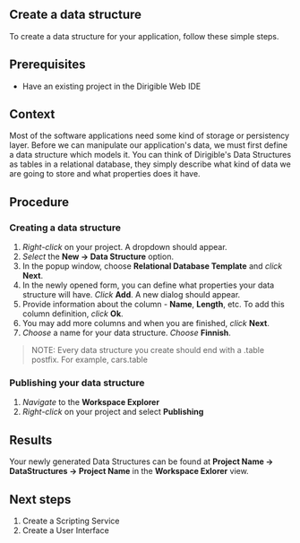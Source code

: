 ## Create a data structure
To create a data structure for your application, follow these simple steps.

## Prerequisites
- Have an existing project in the Dirigible Web IDE

## Context
Most of the software applications need some kind of storage or persistency layer. Before we can manipulate our application's data, we must first define a data structure which models it. 
You can think of Dirigible's Data Structures as tables in a relational database, they simply describe what kind of data we are going to store and what properties does it have.

## Procedure

### Creating a data structure
1. _Right-click_ on your project. A dropdown should appear.
2. _Select_ the **New -> Data Structure** option.
3. In the popup window, choose **Relational Database Template** and _click_ **Next**.
4. In the newly opened form, you can define what properties your data structure will have. _Click_ **Add**. A new dialog should appear.
5. Provide information about the column - **Name**, **Length**, etc. To add this column definition, _click_ **Ok**.
6. You may add more columns and when you are finished, _click_ **Next**.
7. _Choose_ a name for your data structure. _Choose_ **Finnish**.

>NOTE: Every data structure you create should end with a .table postfix. For example, cars.table

### Publishing your data structure
1. _Navigate_ to the **Workspace Explorer**
2. _Right-click_ on your project and select **Publishing**

## Results
Your newly generated Data Structures can be found at **Project Name -> DataStructures -> Project Name** in the **Workspace Exlorer** view.

## Next steps
1. Create a Scripting Service
2. Create a User Interface
